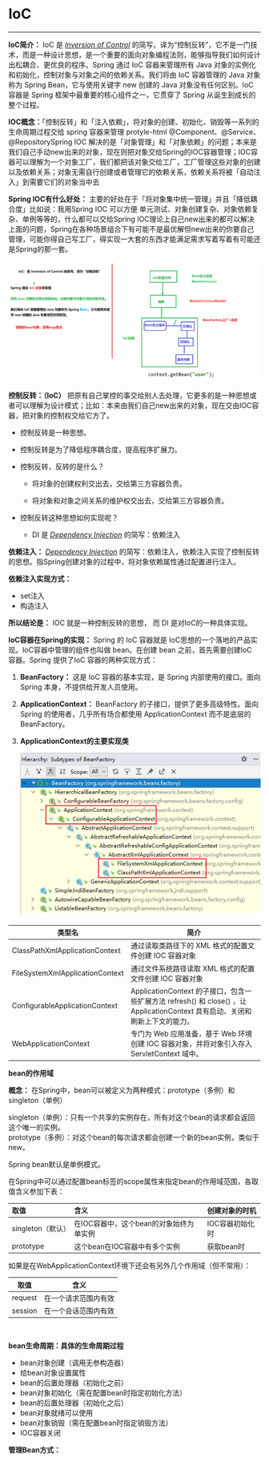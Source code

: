 # IoC

---

**IoC简介：** IoC 是 <u>*Inversion of Control*</u> 的简写，译为“控制反转”，它不是一门技术，而是一种设计思想，是一个重要的面向对象编程法则，能够指导我们如何设计出松耦合、更优良的程序。Spring 通过 IoC 容器来管理所有 Java 对象的实例化和初始化，控制对象与对象之间的依赖关系。我们将由 IoC 容器管理的 Java 对象称为 Spring Bean，它与使用关键字 new 创建的 Java 对象没有任何区别。IoC 容器是 Spring 框架中最重要的核心组件之一，它贯穿了 Spring 从诞生到成长的整个过程。

**IOC概念：**「控制反转」和「注入依赖」，将对象的创建、初始化、销毁等一系列的生命周期过程交给 spring 容器来管理 protyle-html @Component、@Service、@RepositorySpring IOC 解决的是「对象管理」和「对象依赖」的问题；本来是我们自己手动new出来的对象，现在则把对象交给Spring的IOC容器管理；IOC容器可以理解为一个对象工厂，我们都把该对象交给工厂，工厂管理这些对象的创建以及依赖关系；对象无需自行创建或者管理它的依赖关系，依赖关系将被「自动注入」到需要它们的对象当中去

**Spring IOC有什么好处：** 主要的好处在于「将对象集中统一管理」并且「降低耦合度」比如说：我用Spring IOC 可以方便 单元测试、对象创建复杂、对象依赖复杂、单例等等的，什么都可以交给Spring IOC理论上自己new出来的都可以解决上面的问题，Spring在各种场景组合下有可能不是最优解但new出来的你要自己管理，可能你得自己写工厂，得实现一大套的东西才能满足需求写着写着有可能还是Spring的那一套。

![02-IoC容器](assets/IoC/02-IoC%E5%AE%B9%E5%99%A8-20230209151452-3o4gegj.png)​

**控制反转：（IoC）** 把原有自己掌控的事交给别人去处理，它更多的是一种思想或者可以理解为设计模式；比如：本来由我们自己new出来的对象，现在交由IOC容器，把对象的控制权交给它方了。

* 控制反转是一种思想。
* 控制反转是为了降低程序耦合度，提高程序扩展力。
* 控制反转，反转的是什么？

  * 将对象的创建权利交出去，交给第三方容器负责。

  * 将对象和对象之间关系的维护权交出去，交给第三方容器负责。
* 控制反转这种思想如何实现呢？

  * DI 是 <u>*Dependency Injection*</u> 的简写：依赖注入

**依赖注入：** ​<u>*Dependency Injection*</u> 的简写：依赖注入，依赖注入实现了控制反转的思想。指Spring创建对象的过程中，将对象依赖属性通过配置进行注入。

**依赖注入实现方式：**

* set注入
* 构造注入

**所以结论是：** IOC 就是一种控制反转的思想， 而 DI 是对IoC的一种具体实现。

**IoC容器在Spring的实现：** Spring 的 IoC 容器就是 IoC思想的一个落地的产品实现。IoC容器中管理的组件也叫做 bean。在创建 bean 之前，首先需要创建IoC 容器。Spring 提供了IoC 容器的两种实现方式：

1. **BeanFactory：** 这是 IoC 容器的基本实现，是 Spring 内部使用的接口。面向 Spring 本身，不提供给开发人员使用。

2. **ApplicationContext：** BeanFactory 的子接口，提供了更多高级特性。面向 Spring 的使用者，几乎所有场合都使用 ApplicationContext 而不是底层的 BeanFactory。

3. **ApplicationContext的主要实现类**

    ![image](assets/IoC/image-20230306091632-ha3h95t.png)​

|类型名|简介|
| ---------------------------------| -------------------------------------------------------------------------------------------------------------------------------|
|ClassPathXmlApplicationContext|通过读取类路径下的 XML 格式的配置文件创建 IOC 容器对象|
|FileSystemXmlApplicationContext|通过文件系统路径读取 XML 格式的配置文件创建 IOC 容器对象|
|ConfigurableApplicationContext|ApplicationContext 的子接口，包含一些扩展方法 refresh() 和 close() ，让 ApplicationContext 具有启动、关闭和刷新上下文的能力。|
|WebApplicationContext|专门为 Web 应用准备，基于 Web 环境创建 IOC 容器对象，并将对象引入存入 ServletContext 域中。|

**bean的作用域**

**概念：** 在Spring中，bean可以被定义为两种模式：prototype（多例）和singleton（单例）

singleton（单例）：只有一个共享的实例存在，所有对这个bean的请求都会返回这个唯一的实例。  
prototype（多例）：对这个bean的每次请求都会创建一个新的bean实例，类似于new。

Spring bean默认是单例模式。

在Spring中可以通过配置bean标签的scope属性来指定bean的作用域范围，各取值含义参加下表：

|取值|含义|创建对象的时机|
| :------------------| :----------------------------------------| :----------------|
|singleton（默认）|在IOC容器中，这个bean的对象始终为单实例|IOC容器初始化时|
|prototype|这个bean在IOC容器中有多个实例|获取bean时|

如果是在WebApplicationContext环境下还会有另外几个作用域（但不常用）：

|取值|含义|
| ---------| ----------------------|
|request|在一个请求范围内有效|
|session|在一个会话范围内有效|

‍

**bean生命周期：具体的生命周期过程**

* bean对象创建（调用无参构造器）
* 给bean对象设置属性
* bean的后置处理器（初始化之前）
* bean对象初始化（需在配置bean时指定初始化方法）
* bean的后置处理器（初始化之后）
* bean对象就绪可以使用
* bean对象销毁（需在配置bean时指定销毁方法）
* IOC容器关闭

**管理Bean方式：**

‍
